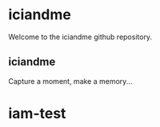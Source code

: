 # iciandme

Welcome to the iciandme github repository.

## iciandme

Capture a moment, make a memory...
# iam-test

